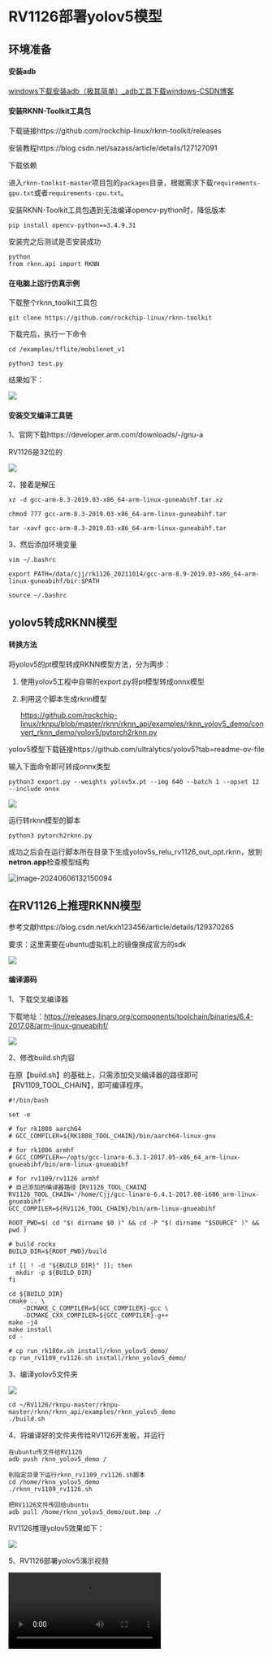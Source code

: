 # RV1126部署yolov5模型

## 环境准备

#### 安装adb

[windows下载安装adb（极其简单）_adb工具下载windows-CSDN博客](https://blog.csdn.net/x2584179909/article/details/108319973)



#### 安装RKNN-Toolkit工具包

下载链接https://github.com/rockchip-linux/rknn-toolkit/releases

安装教程https://blog.csdn.net/sazass/article/details/127127091

下载依赖

进入`rknn-toolkit-master`项目包的`packages`目录，根据需求下载`requirements-gpu.txt`或者`requirements-cpu.txt`。

安装RKNN-Toolkit工具包遇到无法编译opencv-python时，降低版本

```
pip install opencv-python==3.4.9.31
```

安装完之后测试是否安装成功

```
python
from rknn.api import RKNN
```



#### 在电脑上运行仿真示例

下载整个rknn_toolkit工具包

```
git clone https://github.com/rockchip-linux/rknn-toolkit
```

下载完后，执行一下命令

```
cd /examples/tflite/mobilenet_v1

python3 test.py
```

结果如下：

![](https://cdn.jsdelivr.net/gh/Cjj5201314/Picture@main/Data/Pictures/3229836506167fc3430da9279ad8a1d.png)



#### 安装交叉编译工具链

1、官网下载https://developer.arm.com/downloads/-/gnu-a

RV1126是32位的

![](https://cdn.jsdelivr.net/gh/Cjj5201314/Picture@main/Data/Pictures/e4369c8704c4067dac0b356e046632e.png)

2、接着是解压

```
xz -d gcc-arm-8.3-2019.03-x86_64-arm-linux-guneabihf.tar.xz

chmod 777 gcc-arm-8.3-2019.03-x86_64-arm-linux-guneabihf.tar

tar -xavf gcc-arm-8.3-2019.03-x86_64-arm-linux-guneabihf.tar
```

3、然后添加环境变量

```
vim ~/.bashrc

export PATH=/data/cjj/rk1126_20211014/gcc-arm-8.9-2019.03-x86_64-arm-linux-guneabihf/bir:$PATH

source ~/.bashrc
```



## yolov5转成RKNN模型

#### 转换方法

将yolov5的pt模型转成RKNN模型方法，分为两步：

1. 使用yolov5工程中自带的export.py将pt模型转成onnx模型

2. 利用这个脚本生成rknn模型

   https://github.com/rockchip-linux/rknpu/blob/master/rknn/rknn_api/examples/rknn_yolov5_demo/convert_rknn_demo/yolov5/pytorch2rknn.py



yolov5模型下载链接https://github.com/ultralytics/yolov5?tab=readme-ov-file

输入下面命令即可转成onnx类型

```
python3 export.py --weights yolov5x.pt --img 640 --batch 1 --opset 12 --include onnx
```

![](https://cdn.jsdelivr.net/gh/Cjj5201314/Picture@main/Data/Pictures/e9fe9e77495c9aebf37f23870c86d49.png)



运行转rknn模型的脚本

```
python3 pytorch2rknn.py
```

成功之后会在运行脚本所在目录下生成yolov5s_relu_rv1126_out_opt.rknn，放到**netron.app**检查模型结构

![image-20240606132150094](../AppData/Roaming/Typora/typora-user-images/image-20240606132150094.png)

## 在RV1126上推理RKNN模型

参考文献https://blog.csdn.net/kxh123456/article/details/129370265

要求：这里需要在ubuntu虚拟机上的镜像换成官方的sdk

![](https://cdn.jsdelivr.net/gh/Cjj5201314/Picture@main/Data/Pictures/afcb7577e8cc68b3a677a914a20d046.png)

#### 编译源码

1、下载交叉编译器

下载地址：https://releases.linaro.org/components/toolchain/binaries/6.4-2017.08/arm-linux-gnueabihf/

![](https://cdn.jsdelivr.net/gh/Cjj5201314/Picture@main/Data/Pictures/0b97f752c1bd7b6e6528eea5f25b8de.png)



2、修改build.sh内容

在原【build.sh】的基础上，只需添加交叉编译器的路径即可【RV1109_TOOL_CHAIN】，即可编译程序。

```
#!/bin/bash

set -e

# for rk1808 aarch64
# GCC_COMPILER=${RK1808_TOOL_CHAIN}/bin/aarch64-linux-gnu

# for rk1806 armhf
# GCC_COMPILER=~/opts/gcc-linaro-6.3.1-2017.05-x86_64_arm-linux-gnueabihf/bin/arm-linux-gnueabihf

# for rv1109/rv1126 armhf
# 自己添加的编译器路径【RV1126_TOOL_CHAIN】
RV1126_TOOL_CHAIN='/home/Cjj/gcc-linaro-6.4.1-2017.08-i686_arm-linux-gnueabihf'
GCC_COMPILER=${RV1126_TOOL_CHAIN}/bin/arm-linux-gnueabihf

ROOT_PWD=$( cd "$( dirname $0 )" && cd -P "$( dirname "$SOURCE" )" && pwd )

# build rockx
BUILD_DIR=${ROOT_PWD}/build

if [[ ! -d "${BUILD_DIR}" ]]; then
  mkdir -p ${BUILD_DIR}
fi

cd ${BUILD_DIR}
cmake .. \
    -DCMAKE_C_COMPILER=${GCC_COMPILER}-gcc \
    -DCMAKE_CXX_COMPILER=${GCC_COMPILER}-g++
make -j4
make install
cd -

# cp run_rk180x.sh install/rknn_yolov5_demo/
cp run_rv1109_rv1126.sh install/rknn_yolov5_demo/
```



3、编译yolov5文件夹

![](https://cdn.jsdelivr.net/gh/Cjj5201314/Picture@main/Data/Pictures/1f2fe5e2e9df3c96dc6ab1d39b9eb3d.png)

```
cd ~/RV1126/rknpu-master/rknpu-master/rknn/rknn_api/examples/rknn_yolov5_demo
./build.sh
```



4、将编译好的文件夹传给RV1126开发板，并运行

```
在ubuntu传文件给RV1126
adb push rknn_yolov5_demo /

到指定目录下运行rknn_rv1109_rv1126.sh脚本
cd /home/rknn_yolov5_demo
./rknn_rv1109_rv1126.sh

把RV1126文件传回给ubuntu
adb pull /home/rknn_yolov5_demo/out.bmp ./
```

RV1126推理yolov5效果如下：

![](https://cdn.jsdelivr.net/gh/Cjj5201314/Picture@main/Data/Pictures/9e79df1cb448335831ccd508208d41b.png)



5、RV1126部署yolov5演示视频

![](https://cdn.jsdelivr.net/gh/Cjj5201314/Picture@main/Data/Pictures/RV1126%E6%88%90%E6%9E%9C%E6%BC%94%E7%A4%BA.mp4)
